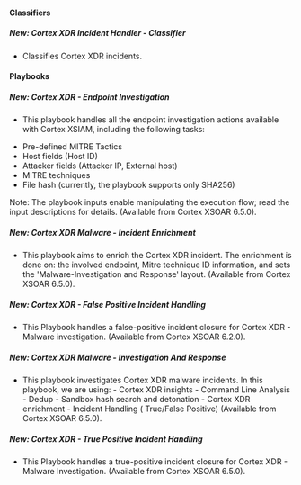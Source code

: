 
#### Classifiers
##### New: **Cortex XDR Incident Handler - Classifier**
- Classifies Cortex XDR incidents.
#### Playbooks
##### New: **Cortex XDR - Endpoint Investigation**
- This playbook handles all the endpoint investigation actions available with Cortex XSIAM, including the following tasks:
* Pre-defined MITRE Tactics
* Host fields (Host ID)
* Attacker fields (Attacker IP, External host)
* MITRE techniques
* File hash (currently, the playbook supports only SHA256)  

Note: The playbook inputs enable manipulating the execution flow; read the input descriptions for details. (Available from Cortex XSOAR 6.5.0).
##### New: **Cortex XDR Malware - Incident Enrichment**
- This playbook aims to enrich the Cortex XDR incident. The enrichment is done on: the involved endpoint, Mitre technique ID information, and sets the 'Malware-Investigation and Response' layout. (Available from Cortex XSOAR 6.5.0).
##### New: **Cortex XDR - False Positive Incident Handling**
- This Playbook handles a false-positive incident closure for Cortex XDR - Malware investigation. (Available from Cortex XSOAR 6.2.0).
##### New: **Cortex XDR Malware - Investigation And Response**
- This playbook investigates Cortex XDR malware incidents. In this playbook, we are using: - Cortex XDR insights - Command Line Analysis - Dedup - Sandbox hash search and detonation - Cortex XDR enrichment - Incident Handling ( True/False Positive) (Available from Cortex XSOAR 6.5.0).
##### New: **Cortex XDR - True Positive Incident Handling**
- This Playbook handles a true-positive incident closure for Cortex XDR - Malware Investigation. (Available from Cortex XSOAR 6.5.0).
